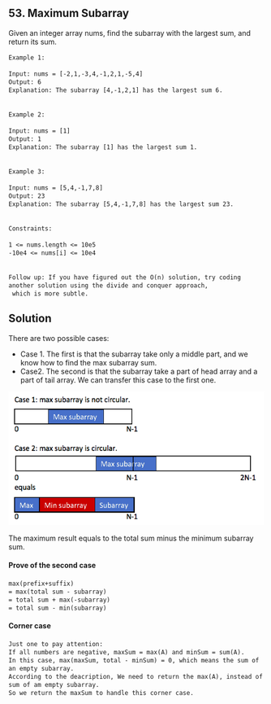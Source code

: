 ## 53. Maximum Subarray

Given an integer array nums, find the subarray with the largest sum, and return its sum.

 
```
Example 1:

Input: nums = [-2,1,-3,4,-1,2,1,-5,4]
Output: 6
Explanation: The subarray [4,-1,2,1] has the largest sum 6.


Example 2:

Input: nums = [1]
Output: 1
Explanation: The subarray [1] has the largest sum 1.


Example 3:

Input: nums = [5,4,-1,7,8]
Output: 23
Explanation: The subarray [5,4,-1,7,8] has the largest sum 23.
 

Constraints:

1 <= nums.length <= 10e5
-10e4 <= nums[i] <= 10e4
 

Follow up: If you have figured out the O(n) solution, try coding another solution using the divide and conquer approach,
 which is more subtle.
```

## Solution 

There are two possible cases:
- Case 1. The first is that the subarray take only a middle part, and we know how to find the max subarray sum.
- Case2. The second is that the subarray take a part of head array and a part of tail array.
We can transfer this case to the first one.

![img.png](img.png)

The maximum result equals to the total sum minus the minimum subarray sum.

#### Prove of the second case
```
max(prefix+suffix)
= max(total sum - subarray)
= total sum + max(-subarray)
= total sum - min(subarray)
```

#### Corner case
```
Just one to pay attention:
If all numbers are negative, maxSum = max(A) and minSum = sum(A).
In this case, max(maxSum, total - minSum) = 0, which means the sum of an empty subarray.
According to the deacription, We need to return the max(A), instead of sum of am empty subarray.
So we return the maxSum to handle this corner case.
```